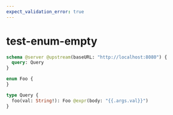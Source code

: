 ```yaml
---
expect_validation_error: true
---
```


# test-enum-empty

```graphql @server
schema @server @upstream(baseURL: "http://localhost:8080") {
  query: Query
}

enum Foo {
}

type Query {
  foo(val: String!): Foo @expr(body: "{{.args.val}}")
}
```
